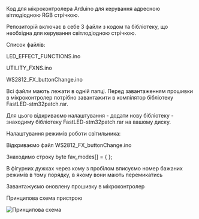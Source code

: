 Код для мікроконтролера Arduino для керування адресною вітлодіодною RGB стрічкою.

Репозиторій включає в себе 3 файли з кодом та бібліотеку, що необхідна для керування світлодіодною стрічкою.

Список файлів:

LED_EFFECT_FUNCTIONS.ino

UTILITY_FXNS.ino

WS2812_FX_buttonChange.ino

Всі файли мають лежати в одній папці. Перед завантаженням прошивки в мікроконтролер потрібно завантажити в компілятор бібліотеку FastLED-stm32patch.rar.

Для цього відкриваємо налаштування - додати нову бібліотеку - знаходиму бібліотеку FastLED-stm32patch.rar на вашому диску.

Налаштування режимів роботи світильника:

Відкриваємо файл WS2812_FX_buttonChange.ino

Знаходимо строку byte fav_modes[] = {    };

В фігурних дужках через кому з пробілом вписуємо номер бажаних режимів в тому порядку, в якому вони мають перемикатись

Завантажуємо оновлену прошивку в мікроконтролер



Принципова схема пристрою



![Принципова схема](https://github.com/Pauros7/SVITILNIK/assets/67386150/eb85244d-6fc6-4900-b289-4b85455caa13)

